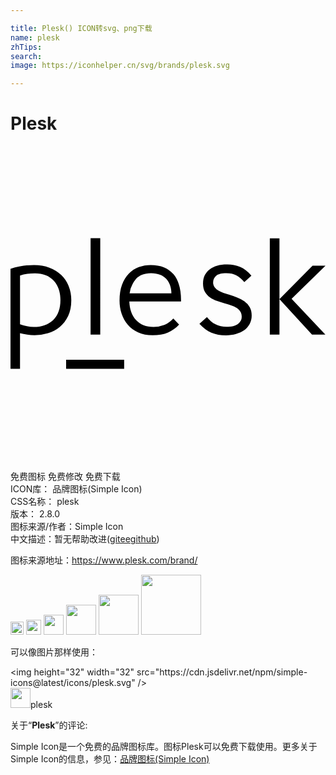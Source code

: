 ```yaml
---

title: Plesk() ICON转svg、png下载
name: plesk
zhTips: 
search: 
image: https://iconhelper.cn/svg/brands/plesk.svg

---
```


# Plesk  <small style="font-size: 60%;font-weight: 100"></small>

<div id="svg" class="svg-wrap">
<svg role="img" xmlns="http://www.w3.org/2000/svg" viewBox="0 0 24 24"><title>Plesk icon</title><path d="M6.102 7.021v7.353h.736V7.02zm13.655.01v7.343h.735V7.032zm.735 4.633l2.479 2.71h1.019l-2.574-2.731L24 9.122h-.987zm-4.008-2.636c-.536 0-.972.125-1.31.378-.337.252-.505.609-.505 1.07 0 .26.049.474.148.642.1.168.226.306.38.415.154.108.328.198.522.267.194.07.39.134.59.19.175.049.342.1.5.152.158.052.297.117.418.194.12.077.216.17.286.278.07.109.104.244.104.405 0 .21-.095.388-.286.535-.19.147-.484.221-.88.221-.609 0-1.104-.245-1.485-.735l-.572.504c.286.315.59.54.913.678.322.136.693.204 1.11.204.272 0 .527-.033.766-.1a1.89 1.89 0 00.621-.294c.176-.13.316-.288.419-.478.102-.189.153-.402.153-.64 0-.26-.051-.474-.153-.646a1.46 1.46 0 00-.402-.436 2.284 2.284 0 00-.545-.289 13.019 13.019 0 00-.594-.205c-.161-.049-.317-.1-.467-.152a2.013 2.013 0 01-.397-.184.923.923 0 01-.275-.252.598.598 0 01-.104-.357c0-.203.075-.371.225-.504.15-.133.413-.2.787-.2.293 0 .546.055.759.163.213.109.41.278.594.51l.011.01.54-.494c-.272-.315-.556-.535-.853-.661a2.586 2.586 0 00-1.018-.19zm-14.688.041c-.588 0-1.187.095-1.796.284v7.626h.725v-2.72c.182.048.364.087.546.115a3.539 3.539 0 001.586-.11c.336-.102.635-.261.898-.478.263-.217.474-.494.636-.83.16-.336.241-.739.241-1.208 0-.385-.067-.742-.2-1.071a2.42 2.42 0 00-.572-.851 2.636 2.636 0 00-.898-.557c-.35-.133-.739-.2-1.166-.2zm8.886 0c-.322 0-.627.055-.914.163-.287.11-.54.275-.756.5a2.391 2.391 0 00-.515.845c-.126.34-.189.74-.189 1.202 0 .35.052.683.157.998.106.315.263.596.473.84.21.246.473.44.788.583.315.144.683.216 1.103.216.455 0 .844-.068 1.166-.205.322-.137.605-.338.85-.604l-.44-.462c-.204.224-.431.387-.683.488a2.226 2.226 0 01-.84.153c-.554 0-.992-.175-1.314-.526-.322-.35-.493-.822-.514-1.417h3.939c.013-.904-.176-1.592-.568-2.064-.392-.473-.973-.71-1.743-.71zm.031.62c.26 0 .487.04.683.121.196.08.355.187.478.32.122.133.217.295.284.484.066.189.1.392.1.609H9.074a2.126 2.126 0 01.494-1.103c.111-.126.264-.23.456-.31.193-.08.422-.12.688-.12zM1.86 9.7c.616 0 1.094.188 1.434.563.34.374.51.866.51 1.475 0 .659-.185 1.165-.552 1.518-.368.354-.863.53-1.486.53-.168 0-.342-.018-.52-.057a4.836 4.836 0 01-.52-.142V9.868c.182-.063.367-.107.557-.132.189-.024.38-.036.577-.036zm2.377 6.588v.692H8.66v-.692z"/></svg>
</div>
<detail full-name='plesk'></detail>

<div class="detail-page">
<p>
<span><span class="badge-success badge">免费图标</span> <span class="badge-success badge">免费修改</span>  <span class="badge-success badge">免费下载</span> </span>
<br/>
<span>
ICON库：
<span class="badge-secondary badge">品牌图标(Simple Icon)</span> 
</span>
<br/>
<span>
CSS名称：
<span class="badge-secondary badge">plesk</span> 
</span>

<br/>
<span>
版本：
<span class="badge-secondary badge">2.8.0</span> 
</span>
<br/>
<span>图标来源/作者：<span class="badge-light badge">Simple Icon</span></span> 
<br/>
<span class="zh-detail">中文描述：暂无<span class="help-link"><span>帮助改进</span>(<a href="https://gitee.com/liuwave/icon-helper/edit/master/json/brands/plesk.json" target="_blank" rel="noopener noreferrer">gitee</a><a href="https://github.com/liuwave/icon-helper/edit/master/json/brands/plesk.json" target="_blank" rel="noopener noreferrer">github</a></span>)</span><br/>
</p>
</div><div class="description description alert alert-light"><p>图标来源地址：<a href="https://www.plesk.com/brand/" target="_blank" rel="noopener noreferrer">https://www.plesk.com/brand/</a></p></div>
<div class="alert alert-dark">
<img height="21" width="21" src="https://cdn.jsdelivr.net/npm/simple-icons@latest/icons/plesk.svg" />
<img height="24" width="24" src="https://cdn.jsdelivr.net/npm/simple-icons@latest/icons/plesk.svg" />
<img height="32" width="32" src="https://cdn.jsdelivr.net/npm/simple-icons@latest/icons/plesk.svg" />
<img height="48" width="48" src="https://cdn.jsdelivr.net/npm/simple-icons@latest/icons/plesk.svg" />
<img height="64" width="64" src="https://cdn.jsdelivr.net/npm/simple-icons@latest/icons/plesk.svg" />
<img height="96" width="96" src="https://cdn.jsdelivr.net/npm/simple-icons@latest/icons/plesk.svg" />

</div>
<div>
  <p>可以像图片那样使用：    
  </p>
  <div class="alert alert-primary" style="font-size: 14px">
    &lt;img height="32" width="32" src="https://cdn.jsdelivr.net/npm/simple-icons@latest/icons/plesk.svg" /&gt;
    <copy-btn content='<img height="32" width="32" src="https://cdn.jsdelivr.net/npm/simple-icons@latest/icons/plesk.svg" />'></copy-btn>
  </div>
  <div class="alert alert-secondary">
    <img height="32" width="32" src="https://cdn.jsdelivr.net/npm/simple-icons@latest/icons/plesk.svg" />plesk
    <copy-btn content="plesk" btn-title="复制图标名称"></copy-btn>
  </div>
</div>
<div class="icon-detail__container">
<p>关于“<b>Plesk</b>”的评论:</p>
</div>
<Vssue title="关于“Plesk”的评论" />
<div><p>Simple Icon是一个免费的品牌图标库。图标Plesk可以免费下载使用。更多关于  Simple Icon的信息，参见：<a target="_blank" href="https://iconhelper.cn/brands.html">品牌图标(Simple Icon)</a>
</p></div>

